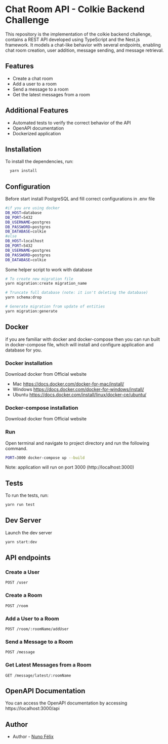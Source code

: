 # Chat Room API - Colkie Backend Challenge

This repository is the implementation of the colkie backend challenge, contains a REST API developed using TypeScript and the Nest.js framework. It models a chat-like behavior with several endpoints, enabling chat room creation, user addition, message sending, and message retrieval.

## Features
- Create a chat room
- Add a user to a room
- Send a message to a room
- Get the latest messages from a room

## Additional Features
- Automated tests to verify the correct behavior of the API
- OpenAPI documentation
- Dockerized application

## Installation

To install the dependencies, run:

```bash
  yarn install
```

## Configuration

Before start install PostgreSQL and fill correct configurations in .env file
```bash
#if you are using docker
DB_HOST=database
DB_PORT=5432
DB_USERNAME=postgres
DB_PASSWORD=postgres
DB_DATABASE=colkie
#else 
DB_HOST=localhost
DB_PORT=5432
DB_USERNAME=postgres
DB_PASSWORD=postgres
DB_DATABASE=colkie
```

Some helper script to work with database
```bash
# To create new migration file
yarn migration:create migration_name

# Truncate full database (note: it isn't deleting the database)
yarn schema:drop

# Generate migration from update of entities
yarn migration:generate 
```

## Docker
if you are familiar with docker and docker-compose then you can run built in docker-compose file, which will install and configure application and database for you.

### Docker installation
Download docker from Official website

- Mac https://docs.docker.com/docker-for-mac/install/
- Windows https://docs.docker.com/docker-for-windows/install/
- Ubuntu https://docs.docker.com/install/linux/docker-ce/ubuntu/

### Docker-compose installation
Download docker from Official website

### Run
Open terminal and navigate to project directory and run the following command.

```bash
PORT=3000 docker-compose up --build
```
Note: application will run on port 3000 (http://localhost:3000)

## Tests
To run the tests, run:
```bash
yarn run test
```

## Dev Server
Launch the dev server
```bash
yarn start:dev
```

## API endpoints

### Create a User
`POST /user`

### Create a Room
`POST /room`

### Add a User to a Room
`POST /room/:roomName/addUser`

### Send a Message to a Room
`POST /message`


### Get Latest Messages from a Room
`GET /message/latest/:roomName`


## OpenAPI Documentation
You can access the OpenAPI documentation by accessing https://localhost:3000/api



## Author

- Author - [Nuno Félix](https://github.com/nunomfelix)
